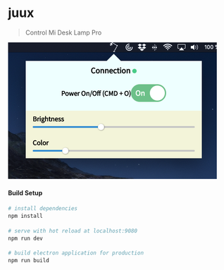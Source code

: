 # juux

> Control Mi Desk Lamp Pro

![Screenshot](/screenshot.png)

#### Build Setup

``` bash
# install dependencies
npm install

# serve with hot reload at localhost:9080
npm run dev

# build electron application for production
npm run build

```
